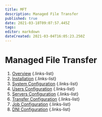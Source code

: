 ```yaml
---
title: MFT
description: Managed File Transfer
published: true
date: 2021-03-18T09:07:57.445Z
tags: 
editor: markdown
dateCreated: 2021-03-04T16:05:23.250Z
---
```


# Managed File Transfer

1. [Overview](/integration/tibco/mft/Overview)
{.links-list}
2. [Installation](/integration/tibco/mft/Installation)
{.links-list}
3. [System Configuration](/integration/tibco/mft/SystemConfiguration)
{.links-list}
4. [Users Configuration](/integration/tibco/mft/UsersConfiguration)
{.links-list}
5. [Servers Configuration](/integration/tibco/mft/ServersConfiguration)
{.links-list}
6. [Transfer Configuration](/integration/tibco/mft/TransferConfiguration)
{.links-list}
7. [Job Configuration](/integration/tibco/mft/JobConfiguration)
{.links-list}
8. [DNI Configuration](/integration/tibco/mft/DNIConfiguration)
{.links-list}